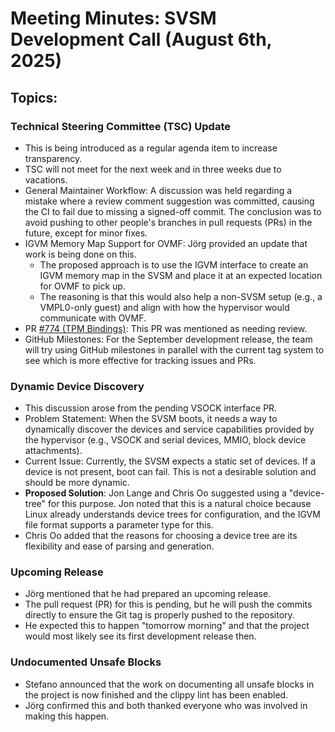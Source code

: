 # Meeting Minutes: SVSM Development Call (August 6th, 2025)

## Topics:

### Technical Steering Committee (TSC) Update

* This is being introduced as a regular agenda item to increase transparency.
* TSC will not meet for the next week and in three weeks due to vacations.
* General Maintainer Workflow: A discussion was held regarding a mistake where a review comment suggestion was committed, causing the CI to fail due to missing a signed-off commit. The conclusion was to avoid pushing to other people's branches in pull requests (PRs) in the future, except for minor fixes.
* IGVM Memory Map Support for OVMF: Jörg provided an update that work is being done on this.
  * The proposed approach is to use the IGVM interface to create an IGVM memory map in the SVSM and place it at an expected location for OVMF to pick up.
  * The reasoning is that this would also help a non-SVSM setup (e.g., a VMPL0-only guest) and align with how the hypervisor would communicate with OVMF.
* PR [#774 (TPM Bindings)](https://github.com/coconut-svsm/svsm/pull/774): This PR was mentioned as needing review.
* GitHub Milestones: For the September development release, the team will try using GitHub milestones in parallel with the current tag system to see which is more effective for tracking issues and PRs.

### Dynamic Device Discovery

* This discussion arose from the pending VSOCK interface PR.
* Problem Statement: When the SVSM boots, it needs a way to dynamically discover the devices and service capabilities provided by the hypervisor (e.g., VSOCK and serial devices, MMIO, block device attachments).
* Current Issue: Currently, the SVSM expects a static set of devices. If a device is not present, boot can fail. This is not a desirable solution and should be more dynamic.
* **Proposed Solution**: Jon Lange and Chris Oo suggested using a "device-tree" for this purpose. Jon noted that this is a natural choice because Linux already understands device trees for configuration, and the IGVM file format supports a parameter type for this.
* Chris Oo added that the reasons for choosing a device tree are its flexibility and ease of parsing and generation.

### Upcoming Release

* Jörg mentioned that he had prepared an upcoming release.
* The pull request (PR) for this is pending, but he will push the commits directly to ensure the Git tag is properly pushed to the repository.
* He expected this to happen "tomorrow morning" and that the project would most likely see its first development release then.

### Undocumented Unsafe Blocks

* Stefano announced that the work on documenting all unsafe blocks in the project is now finished and the clippy lint has been enabled.
* Jörg confirmed this and both thanked everyone who was involved in making this happen.
